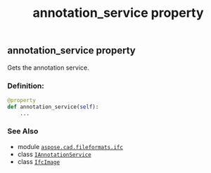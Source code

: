 ﻿---
title: annotation_service property
second_title: Aspose.CAD for Python via .NET API References
description: 
type: docs
weight: 120
url: /python-net/aspose.cad.fileformats.ifc/ifcimage/annotation_service/
is_root: false
---

## annotation_service property


Gets the annotation service.
### Definition:
```python
@property
def annotation_service(self):
    ...
```

### See Also
* module [`aspose.cad.fileformats.ifc`](../../)
* class [`IAnnotationService`](/cad/python-net/aspose.cad.annotations/iannotationservice)
* class [`IfcImage`](/cad/python-net/aspose.cad.fileformats.ifc/ifcimage)
